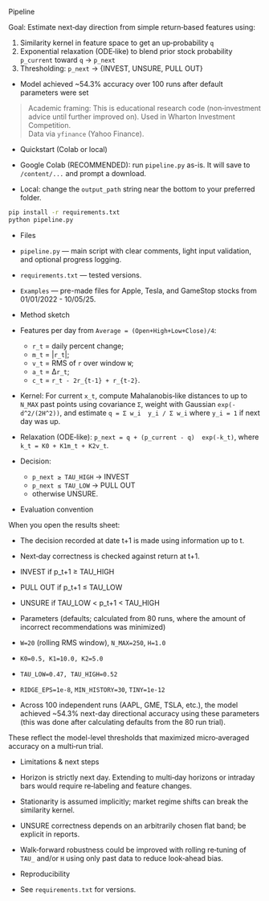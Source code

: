 Pipeline

Goal: Estimate next‑day direction from simple return‑based features using:
1) Similarity kernel in feature space to get an up‑probability `q`  
2) Exponential relaxation (ODE‑like) to blend prior stock probability `p_current` toward `q` → `p_next`  
3) Thresholding: `p_next` → {INVEST, UNSURE, PULL OUT}

- Model achieved ~54.3% accuracy over 100 runs after default parameters were set

> Academic framing: This is educational research code (non‑investment advice until further improved on). Used in Wharton Investment Competition.  
> Data via `yfinance` (Yahoo Finance).



- Quickstart (Colab or local)

- Google Colab (RECOMMENDED): run `pipeline.py` as-is. It will save to `/content/...` and prompt a download.  
- Local: change the `output_path` string near the bottom to your preferred folder.

```bash
pip install -r requirements.txt
python pipeline.py
```



- Files

- `pipeline.py` — main script with clear comments, light input validation, and optional progress logging.   
- `requirements.txt` — tested versions.
- `Examples` — pre-made files for Apple, Tesla, and GameStop stocks from 01/01/2022 - 10/05/25.



- Method sketch

- Features per day from `Average = (Open+High+Low+Close)/4`:
  - `r_t` = daily percent change;  
  - `m_t` = |`r_t`|;  
  - `v_t` = RMS of `r` over window `W`;  
  - `a_t` = Δ`r_t`;  
  - `c_t` = `r_t - 2r_{t-1} + r_{t-2}`.  
- Kernel: For current `x_t`, compute Mahalanobis‑like distances to up to `N_MAX` past points using covariance `Σ`, weight with Gaussian `exp(-d^2/(2H^2))`, and estimate `q = Σ w_i  y_i / Σ w_i` where `y_i = 1` if next day was up.  
- Relaxation (ODE‑like): `p_next = q + (p_current - q)  exp(-k_t)`, where `k_t = K0 + K1m_t + K2v_t`.  
- Decision:  
  - `p_next ≥ TAU_HIGH` → INVEST  
  - `p_next ≤ TAU_LOW` → PULL OUT  
  - otherwise UNSURE.



- Evaluation convention

When you open the results sheet:
- The decision recorded at date t+1 is made using information up to t.  
- Next‑day correctness is checked against return at t+1.
- INVEST if p_t+1 ≥ TAU_HIGH  
- PULL OUT if p_t+1 ≤ TAU_LOW   
- UNSURE if TAU_LOW < p_t+1 < TAU_HIGH


- Parameters (defaults; calculated from 80 runs, where the amount of incorrect recommendations was minimized)

- `W=20` (rolling RMS window), `N_MAX=250`, `H=1.0`  
- `K0=0.5, K1=10.0, K2=5.0`  
- `TAU_LOW=0.47, TAU_HIGH=0.52`  
- `RIDGE_EPS=1e-8`, `MIN_HISTORY=30`, `TINY=1e-12`

- Across 100 independent runs (AAPL, GME, TSLA, etc.), the model achieved ~54.3% next-day directional accuracy using these parameters (this was done after calculating defaults from the 80 run trial).

These reflect the model-level thresholds that maximized micro‑averaged accuracy on a multi‑run trial.



- Limitations & next steps

- Horizon is strictly next day. Extending to multi‑day horizons or intraday bars would require re‑labeling and feature changes.  
- Stationarity is assumed implicitly; market regime shifts can break the similarity kernel.  
- UNSURE correctness depends on an arbitrarily chosen flat band; be explicit in reports.  
- Walk‑forward robustness could be improved with rolling re‑tuning of `TAU_` and/or `H` using only past data to reduce look‑ahead bias.



- Reproducibility

- See `requirements.txt` for versions.